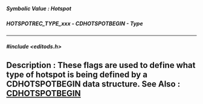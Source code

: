 ##### Symbolic Value : Hotspot
##### HOTSPOTREC_TYPE_xxx - CDHOTSPOTBEGIN - Type
---
##### #include <editods.h>
**Description :**
These flags are used to define what type of hotspot is being defined by a 
CDHOTSPOTBEGIN data structure.
**See Also :**
[CDHOTSPOTBEGIN](D:/md_files/CDHOTSPOTBEGIN.md)
---
